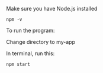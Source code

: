 Make sure you have Node.js installed

```node -v
npm -v
```


To run the program:

Change directory to my-app

In terminal, run this:

`npm start`
